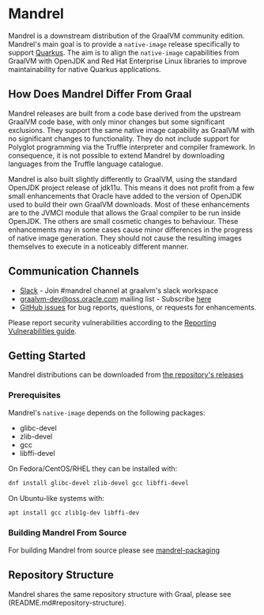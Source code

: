# Mandrel

Mandrel is a downstream distribution of the GraalVM community edition.
Mandrel's main goal is to provide a `native-image` release specifically to support [Quarkus](https://quarkus.io).
The aim is to align the `native-image` capabilities from GraalVM with OpenJDK and Red Hat Enterprise Linux libraries to improve maintainability for native Quarkus applications.

## How Does Mandrel Differ From Graal

Mandrel releases are built from a code base derived from the upstream GraalVM code base, with only minor changes but some significant exclusions. 
They support the same native image capability as GraalVM with no significant changes to functionality.
They do not include support for Polyglot programming via the Truffle interpreter and compiler framework. 
In consequence, it is not possible to extend Mandrel by downloading languages from the Truffle language catalogue.

Mandrel is also built slightly differently to GraalVM, using the standard OpenJDK project release of jdk11u.
This means it does not profit from a few small enhancements that Oracle have added to the version of OpenJDK used to build their own GraalVM downloads.
Most of these enhancements are to the JVMCI module that allows the Graal compiler to be run inside OpenJDK.
The others are small cosmetic changes to behaviour.
These enhancements may in some cases cause minor differences in the progress of native image generation.
They should not cause the resulting images themselves to execute in a noticeably different manner.

## Communication Channels

* [Slack](https://www.graalvm.org/slack-invitation) - Join #mandrel channel at graalvm's slack workspace
* [graalvm-dev@oss.oracle.com](mailto:graalvm-dev@oss.oracle.com?subject=[MANDREL]) mailing list - Subscribe [here](https://oss.oracle.com/mailman/listinfo/graalvm-dev)
* [GitHub issues](https://github.com/graalvm/mandrel/issues) for bug reports, questions, or requests for enhancements.

Please report security vulnerabilities according to the [Reporting Vulnerabilities guide](https://www.oracle.com/corporate/security-practices/assurance/vulnerability/reporting.html).

## Getting Started

Mandrel distributions can be downloaded from [the repository's releases](https://github.com/graalvm/mandrel/releases)

### Prerequisites

Mandrel's `native-image` depends on the following packages:
* glibc-devel
* zlib-devel
* gcc
* libffi-devel

On Fedora/CentOS/RHEL they can be installed with:
```bash
dnf install glibc-devel zlib-devel gcc libffi-devel
```

On Ubuntu-like systems with:
```bash
apt install gcc zlib1g-dev libffi-dev
```

### Building Mandrel From Source

For building Mandrel from source please see [mandrel-packaging](https://github.com/graalvm/mandrel-packaging)

## Repository Structure

Mandrel shares the same repository structure with Graal, please see (README.md#repository-structure).

